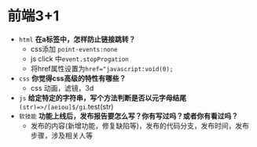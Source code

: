 # 前端3+1
- `html` **在a标签中，怎样防止链接跳转？**
  - css添加 `point-events:none`
  - js click 中`event.stopProgation`
  - 将href属性设置为`href="javascript:void(0);`
- `css` **你觉得css高级的特性有哪些？**
  - css 动画，滤镜，3d
- `js` **给定特定的字符串，写个方法判断是否以元字母结尾**
  `(str)=>/[aeiou]$/gi`.test(str)
- `软技能` **功能上线后，发布报告要怎么写？你有写过吗？或者你有看过吗？**
  - 发布的内容(新增功能，修复缺陷等)，发布的代码分支，发布时间，发布步骤，涉及相关人等